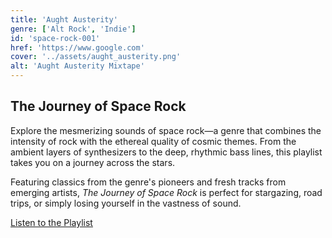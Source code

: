 ```yaml
---
title: 'Aught Austerity'
genre: ['Alt Rock', 'Indie']
id: 'space-rock-001'
href: 'https://www.google.com'
cover: '../assets/aught_austerity.png'
alt: 'Aught Austerity Mixtape'
---
```


## The Journey of Space Rock

Explore the mesmerizing sounds of space rock—a genre that combines the intensity of rock with the ethereal quality of cosmic themes. From the ambient layers of synthesizers to the deep, rhythmic bass lines, this playlist takes you on a journey across the stars.

Featuring classics from the genre's pioneers and fresh tracks from emerging artists, _The Journey of Space Rock_ is perfect for stargazing, road trips, or simply losing yourself in the vastness of sound.

[Listen to the Playlist](https://example.com/space-rock-playlist)
